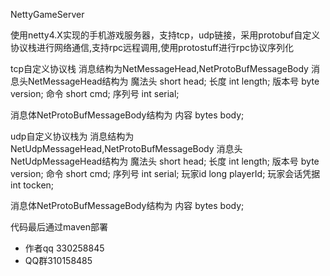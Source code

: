 NettyGameServer

使用netty4.X实现的手机游戏服务器，支持tcp，udp链接，采用protobuf自定义协议栈进行网络通信,支持rpc远程调用,使用protostuff进行rpc协议序列化

tcp自定义协议栈
消息结构为NetMessageHead,NetProtoBufMessageBody
消息头NetMessageHead结构为
魔法头 short head;
长度 int length;
版本号 byte version;
命令 short cmd;
序列号 int serial;

消息体NetProtoBufMessageBody结构为
内容 bytes body;

udp自定义协议栈为
消息结构为NetUdpMessageHead,NetProtoBufMessageBody
消息头NetUdpMessageHead结构为
魔法头 short head;
长度 int length;
版本号 byte version;
命令 short cmd;
序列号 int serial;
玩家id long playerId;
玩家会话凭据 int tocken;

消息体NetProtoBufMessageBody结构为
内容 bytes body;


代码最后通过maven部署
- 作者qq 330258845
- QQ群310158485